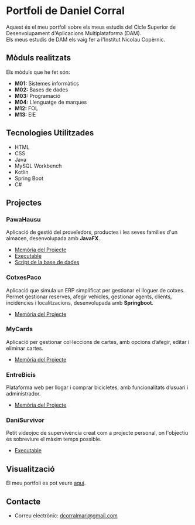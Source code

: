 # Portfoli de Daniel Corral

Aquest és el meu portfoli sobre els meus estudis del Cicle Superior de Desenvolupament d'Aplicacions Multiplataforma (DAM).  
Els meus estudis de DAM els vaig fer a l'Institut Nicolau Copèrnic.

## Mòduls realitzats
Els mòduls que he fet són:
- **M01:** Sistemes informàtics
- **M02:** Bases de dades
- **M03:** Programació
- **M04:** Llenguatge de marques
- **M12:** FOL
- **M13:** EIE

## Tecnologies Utilitzades
- HTML
- CSS
- Java
- MySQL Workbench
- Kotlin
- Spring Boot
- C#

## Projectes
### PawaHausu
Aplicació de gestió del proveïedors, productes i les seves families d'un almacen, desenvolupada amb **JavaFX**.
- [Memòria del Projecte](https://docs.google.com/document/d/1ztdHsQC8qlLH8FRXjPH-mJI0jDaqoliugpP1SV28r0E/edit?tab=t.0)
- [Executable](https://drive.google.com/file/d/1QnWWkb7Cks9QjNKWX_59yXOIgv8frW1y/view?usp=drive_link)
- [Script de la base de dades](https://drive.google.com/file/d/1EyP5B79PRcv8vBWnp4suiYzlhMSD3GQ7/view?usp=drive_link)

### CotxesPaco
Aplicació que simula un ERP simplificat per gestionar el lloguer de cotxes. Permet gestionar reserves, afegir vehicles, gestionar agents, clients, incidències i localitzacions, desenvolupada amb **Springboot**.
- [Memòria del Projecte](https://docs.google.com/document/d/1HkFJTOvKdjFLU4rybu8vIVNgTxGmRnWU6xnRAIE6nNM/edit?tab=t.0)

### MyCards
Aplicació per gestionar col·leccions de cartes, amb opcions d’afegir, editar i eliminar cartes.
- [Memòria del Projecte]()

### EntreBicis
Plataforma web per llogar i comprar bicicletes, amb funcionalitats d’usuari i administrador.
- [Memòria del Projecte](https://gitlab.com/dcorral3/projecte4_entrebicis.git)

### DaniSurvivor
Petit videojoc de supervivència creat com a projecte personal, on l'objectiu és sobreviure el màxim temps possible.
- [Executable](https://drive.google.com/drive/u/1/folders/1hNEJ2h7du4b9Lqy-Vx1XSkYcveF5uQ2l) 

## Visualització
El meu portfoli es pot veure [aquí](https://DanielCorralMari.github.io/Portfoli/).

## Contacte

- Correu electrònic: [dcorralmari@gmail.com](dcorralmari@gmail.com)
